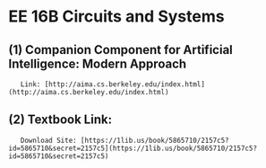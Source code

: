 # EE 16B Circuits and Systems 
## (1) Companion Component for Artificial Intelligence: Modern Approach
       Link: [http://aima.cs.berkeley.edu/index.html](http://aima.cs.berkeley.edu/index.html)
## (2) Textbook Link: 
       Download Site: [https://1lib.us/book/5865710/2157c5?id=5865710&secret=2157c5](https://1lib.us/book/5865710/2157c5?id=5865710&secret=2157c5)
